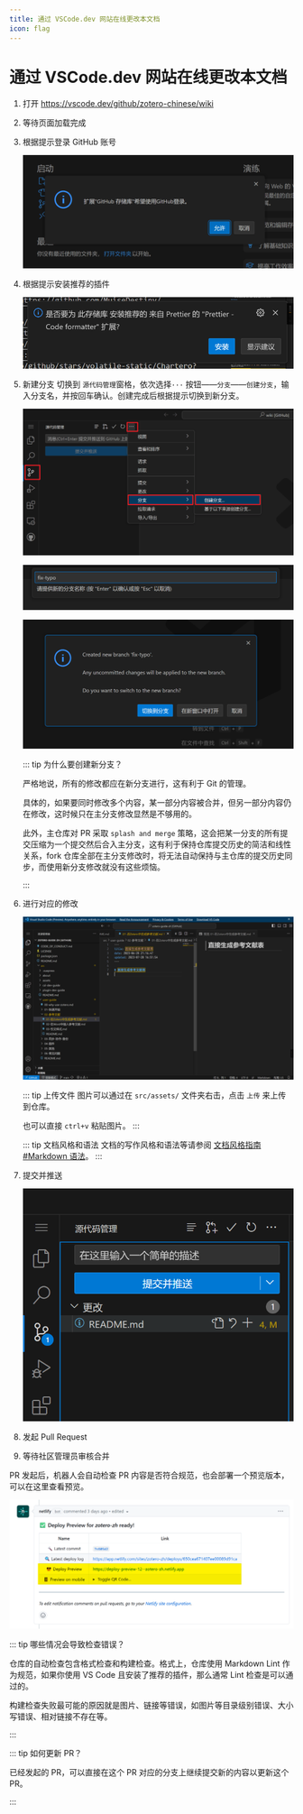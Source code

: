 ```yaml
---
title: 通过 VSCode.dev 网站在线更改本文档
icon: flag
---
```


# 通过 VSCode.dev 网站在线更改本文档

1. 打开 <https://vscode.dev/github/zotero-chinese/wiki>
2. 等待页面加载完成
3. 根据提示登录 GitHub 账号

   ![根据提示登录 GitHub 账号](../assets/images/image-contribution-guide-vscode1.png)

4. 根据提示安装推荐的插件

   ![安装插件](../assets/images/image-贡献指南-安装插件.png)

5. 新建分支
   切换到 `源代码管理`窗格，依次选择`···` 按钮——`分支`——`创建分支`，输入分支名，并按回车确认。创建完成后根据提示切换到新分支。

   ![新建分支](../assets/images/image-contribute-vscode-new-branch.png)

   ![输入新分支的名字](../assets/images/image-contribution-new-branch-name.png)

   ![切换到新分支](../assets/images/image-contribution-switch-to-new-branch.png)

   ::: tip 为什么要创建新分支？

   严格地说，所有的修改都应在新分支进行，这有利于 Git 的管理。

   具体的，如果要同时修改多个内容，某一部分内容被合并，但另一部分内容仍在修改，这时候只在主分支修改显然是不够用的。

   此外，主仓库对 PR 采取 `splash and merge` 策略，这会把某一分支的所有提交压缩为一个提交然后合入主分支，这有利于保持仓库提交历史的简洁和线性关系，fork 仓库全部在主分支修改时，将无法自动保持与主仓库的提交历史同步，而使用新分支修改就没有这些烦恼。

   :::

6. 进行对应的修改

   ![进行对应的修改](../assets/images/image-贡献指南-进行对应的更改.png)

   ::: tip 上传文件
   图片可以通过在 `src/assets/` 文件夹右击，点击 `上传` 来上传到仓库。

   也可以直接 `ctrl+v` 粘贴图片。
   :::

   ::: tip 文档风格和语法
   文档的写作风格和语法等请参阅 [文档风格指南 #Markdown 语法](markdown.md#文档语法风格)。
   :::

7. 提交并推送

   ![提交并推送](../assets/images/image-贡献指南-提交并推送.png)

8. 发起 Pull Request
9. 等待社区管理员审核合并

PR 发起后，机器人会自动检查 PR 内容是否符合规范，也会部署一个预览版本，可以在这里查看预览。

![netlify预览pr](../assets/images/image-build-pr预览-1.png)

::: tip 哪些情况会导致检查错误？

仓库的自动检查包含格式检查和构建检查。格式上，仓库使用 Markdown Lint 作为规范，如果你使用 VS Code 且安装了推荐的插件，那么通常 Lint 检查是可以通过的。

构建检查失败最可能的原因就是图片、链接等错误，如图片等目录级别错误、大小写错误、相对链接不存在等。

:::

::: tip 如何更新 PR？

已经发起的 PR，可以直接在这个 PR 对应的分支上继续提交新的内容以更新这个 PR。

:::
